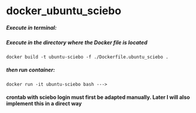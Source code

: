 # docker_ubuntu_sciebo

##### Execute in terminal:

##### Execute in the directory where the Docker file is located
```
docker build -t ubuntu-sciebo -f ./Dockerfile.ubuntu_sciebo .
```
##### then run container:

```
docker run -it ubuntu-sciebo bash ---> 
```
#### crontab with sciebo login must first be adapted manually. Later I will also implement this in a direct way


